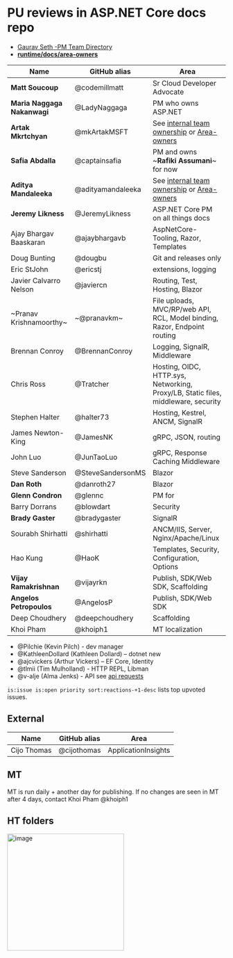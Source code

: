#  PU reviews in ASP.NET Core docs repo

* [Gaurav Seth -PM Team Directory](https://microsoft.sharepoint.com/teams/DotNetTeam/_layouts/15/Doc.aspx?sourcedoc=%7Bad2883fe-3802-4a0a-baa5-342ad9788ed2%7D&action=edit&wd=target(General_Notes.one%7C48d17bd8-d27f-450a-ba3c-2a734aa96213%2FPM%20Team%20Directory%7C12efe9b6-fffc-4711-be35-e6f55c50d0e0%2F)&wdorigin=NavigationUrl&share=IgH-gyitAjgKSrqlNCrZeI7SAb9S4NdBhM0xUjRFZd174YM)
* [**runtime/docs/area-owners**](https://github.com/dotnet/runtime/blob/master/docs/area-owners.md)

| Name | GitHub alias | Area |
| ---- | -------------| ---- |
| **Matt Soucoup** | @codemillmatt | Sr Cloud Developer Advocate |
| **Maria Naggaga Nakanwagi** | @LadyNaggaga | PM who owns ASP.NET |
| **Artak Mkrtchyan** | @mkArtakMSFT | See [internal team ownership](https://github.com/dotnet/aspnetcore-internal/wiki/Team-Ownership) or [Area-owners](https://github.com/dotnet/runtime/blob/main/docs/area-owners.md) |
| **Safia Abdalla** | @captainsafia | PM and owns ~**Rafiki Assumani**~ for now  |
| **Aditya Mandaleeka** | @adityamandaleeka | See [internal team ownership](https://github.com/dotnet/aspnetcore-internal/wiki/Team-Ownership) or [Area-owners](https://github.com/dotnet/runtime/blob/main/docs/area-owners.md)|
| **Jeremy Likness** | @JeremyLikness | ASP.NET Core PM on all things docs |
| Ajay Bhargav Baaskaran | @ajaybhargavb | AspNetCore-Tooling, Razor, Templates |
| Doug Bunting | @dougbu | Git and releases only |
| Eric StJohn | @ericstj | extensions, logging |
| Javier Calvarro Nelson |	@javiercn | Routing, Test, Hosting, Blazor |
| ~Pranav Krishnamoorthy~ | ~@pranavkm~	| File uploads, MVC/RP/web API, RCL, Model binding, Razor, Endpoint routing |
| Brennan Conroy | @BrennanConroy | Logging, SignalR, Middleware |
| Chris Ross | @Tratcher | Hosting, OIDC, HTTP.sys, Networking, Proxy/LB, Static files, middleware, security |
| Stephen Halter | @halter73 | Hosting, Kestrel, ANCM, SignalR |
| James Newton-King | @JamesNK | gRPC, JSON, routing |
| John Luo | @JunTaoLuo | gRPC, Response Caching Middleware |
| Steve Sanderson | @SteveSandersonMS  | Blazor |
| **Dan Roth** | @danroth27 | Blazor |
| **Glenn Condron** | @glennc | PM for  |
| Barry Dorrans | @blowdart | Security |
| **Brady Gaster** | @bradygaster | SignalR |
| Sourabh Shirhatti | @shirhatti | ANCM/IIS, Server, Nginx/Apache/Linux |
| Hao Kung | @HaoK  | Templates, Security, Configuration, Options |
| **Vijay Ramakrishnan**| @vijayrkn | Publish, SDK/Web SDK, Scaffolding |
| **Angelos Petropoulos**| @AngelosP | Publish, SDK/Web SDK |
| Deep Choudhery | @deepchoudhery | Scaffolding |
| Khoi Pham  | @khoiph1 | MT localization |

* @Pilchie (Kevin Pilch) - dev manager
* @KathleenDollard (Kathleen Dollard) – dotnet new
* @ajcvickers (Arthur Vickers) – EF Core, Identity
* @tlmii (Tim Mulholland) - HTTP REPL, Libman
* @v-alje (Alma Jenks) - API see [api requests](https://github.com/Rick-Anderson/Report/blob/master/kt.md#api-ref-pages)

`is:issue is:open priority sort:reactions-+1-desc` lists top upvoted issues.

## External 

| Name | GitHub alias | Area | 
| ---- | -------------| ---- |
| Cijo Thomas | @cijothomas | ApplicationInsights |

## MT

MT is run daily + another day for publishing. If no changes are seen in MT after 4 days, contact Khoi Pham  @khoiph1

## HT folders

<img width="269" alt="image" src="https://user-images.githubusercontent.com/3605364/157732279-b5b3f5a1-7d57-4832-8040-cb9a15c33547.png">


